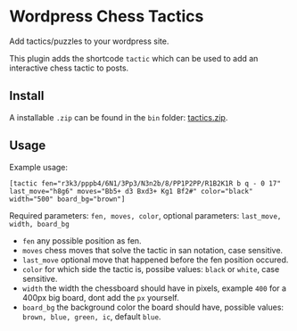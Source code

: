 # Wordpress Chess Tactics
Add tactics/puzzles to your wordpress site.

This plugin adds the shortcode `tactic` which can be used to add an interactive chess tactic to posts.

## Install
A installable `.zip` can be found in the `bin` folder: [tactics.zip](https://github.com/ArneVogel/wp-tactics/blob/main/bin/tactics.zip).

## Usage
Example usage:

`[tactic fen="r3k3/pppb4/6N1/3Pp3/N3n2b/8/PP1P2PP/R1B2K1R b q - 0 17" last_move="h8g6" moves="Bb5+ d3 Bxd3+ Kg1 Bf2#" color="black" width="500" board_bg="brown"]`

Required parameters: `fen, moves, color`,
optional parameters: `last_move, width, board_bg`

* `fen` any possible position as fen.
* `moves` chess moves that solve the tactic in san notation, case sensitive.
* `last_move` optional move that happened before the fen position occured.
* `color` for which side the tactic is, possibe values: `black` or `white`, case sensitive.
* `width` the width the chessboard should have in pixels, example `400` for a 400px big board, dont add the `px` yourself.
* `board_bg` the background color the board should have, possible values: `brown, blue, green, ic`, default `blue`.
